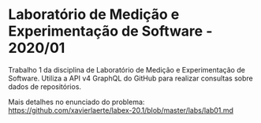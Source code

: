 # Laboratório de Medição e Experimentação de Software - 2020/01

Trabalho 1 da disciplina de Laboratório de Medição e Experimentação de Software. Utiliza a API v4 GraphQL do GitHub para realizar consultas sobre dados de repositórios. 

Mais detalhes no enunciado do problema: https://github.com/xavierlaerte/labex-20.1/blob/master/labs/lab01.md
